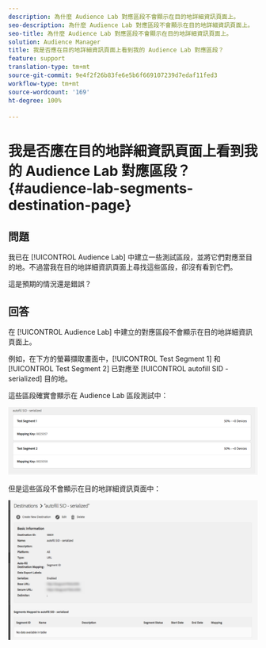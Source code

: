```yaml
---
description: 為什麼 Audience Lab 對應區段不會顯示在目的地詳細資訊頁面上。
seo-description: 為什麼 Audience Lab 對應區段不會顯示在目的地詳細資訊頁面上。
seo-title: 為什麼 Audience Lab 對應區段不會顯示在目的地詳細資訊頁面上。
solution: Audience Manager
title: 我是否應在目的地詳細資訊頁面上看到我的 Audience Lab 對應區段？
feature: support
translation-type: tm+mt
source-git-commit: 9e4f2f26b83fe6e5b6f669107239d7edaf11fed3
workflow-type: tm+mt
source-wordcount: '169'
ht-degree: 100%

---
```



# 我是否應在目的地詳細資訊頁面上看到我的 Audience Lab 對應區段？{#audience-lab-segments-destination-page}

## 問題

我已在 [!UICONTROL Audience Lab] 中建立一些測試區段，並將它們對應至目的地。不過當我在目的地詳細資訊頁面上尋找這些區段，卻沒有看到它們。

這是預期的情況還是錯誤？

## 回答

在 [!UICONTROL Audience Lab] 中建立的對應區段不會顯示在目的地詳細資訊頁面上。

例如，在下方的螢幕擷取畫面中，[!UICONTROL Test Segment 1] 和 [!UICONTROL Test Segment 2] 已對應至 [!UICONTROL autofill SID - serialized] 目的地。

這些區段確實會顯示在 Audience Lab 區段測試中：

![Audience Lab 區段檢視的影像](assets/should_i_see_my_aamlab01.png)

但是這些區段不會顯示在目的地詳細資訊頁面中：

![目的地詳細資訊頁面的影像](assets/should_i_see_my_aamlab02.png)